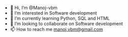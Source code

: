 - 👋 Hi, I’m @Manoj-vbm
- 👀 I’m interested in Software development
- 🌱 I’m currently learning Python, SQL and HTML
- 💞️ I’m looking to collaborate on Software development
- 📫 How to reach me manoj.vbm@gmail.com

<!---
Manoj-vbm/Manoj-vbm is a ✨ special ✨ repository because its `README.md` (this file) appears on your GitHub profile.
You can click the Preview link to take a look at your changes.
--->
